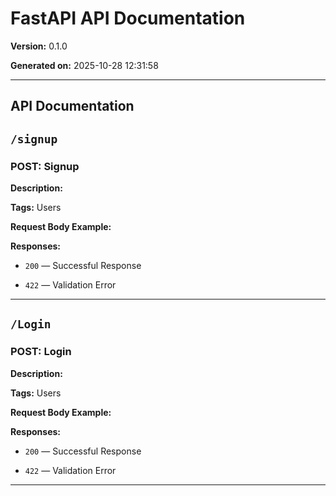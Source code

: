 # FastAPI API Documentation

**Version:** 0.1.0

**Generated on:** 2025-10-28 12:31:58


---
API Documentation
---


## `/signup`

### POST: Signup

**Description:** 

**Tags:** Users


**Request Body Example:**


**Responses:**

- `200` — Successful Response

- `422` — Validation Error


---


## `/Login`

### POST: Login

**Description:** 

**Tags:** Users


**Request Body Example:**


**Responses:**

- `200` — Successful Response

- `422` — Validation Error


---
